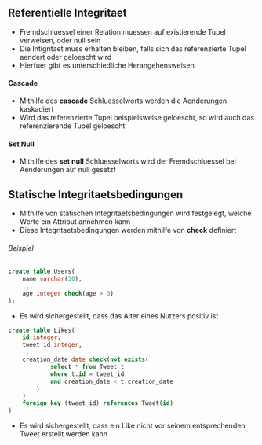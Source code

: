 ## Referentielle Integritaet
- Fremdschluessel einer Relation muessen auf existierende Tupel verweisen, oder null sein 
- Die Intigritaet muss erhalten bleiben, falls sich das referenzierte Tupel aendert oder geloescht wird
- Hierfuer gibt es unterschiedliche Herangehensweisen
#### Cascade
- Mithilfe des **cascade** Schluesselworts werden die Aenderungen kaskadiert
- Wird das referenzierte Tupel beispielsweise geloescht, so wird auch das referenzierende Tupel geloescht
#### Set Null
- Mithilfe des **set null** Schluesselworts wird der Fremdschluessel bei Aenderungen auf null gesetzt
## Statische Integritaetsbedingungen
- Mithilfe von statischen Integritaetsbedingungen wird festgelegt, welche Werte ein Attribut annehmen kann
- Diese Integritaetsbedingungen werden mithilfe von **check** definiert
###### Beispiel
```sql
create table Users(
	name varchar(30),
	...
	age integer check(age > 0)	
);
```
- Es wird sichergestellt, dass das Alter eines Nutzers positiv ist
```sql
create table Likes(
	id integer,
	tweet_id integer,
	...
	creation_date date check(not exists(
			select * from Tweet t
			where t.id = tweet_id
			and creation_date < t.creation_date
		)
	)
	foreign key (tweet_id) references Tweet(id)
)
```
- Es wird sichergestellt, dass ein Like nicht vor seinem entsprechenden Tweet erstellt werden kann